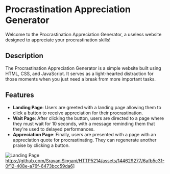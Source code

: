 # Procrastination Appreciation Generator

Welcome to the Procrastination Appreciation Generator, a useless website designed to appreciate your procrastination skills!

## Description

The Procrastination Appreciation Generator is a simple website built using HTML, CSS, and JavaScript. It serves as a light-hearted distraction for those moments when you just need a break from more important tasks.

## Features

- **Landing Page**: Users are greeted with a landing page allowing them to click a button to receive appreciation for their procrastination.
- **Wait Page**: After clicking the button, users are directed to a page where they must wait for 10 seconds, with a message reminding them that they're used to delayed performances.
- **Appreciation Page**: Finally, users are presented with a page with an appreciation quote for procrastinating. They can regenerate another praise by clicking a button.

![Landing Page]([https://github.com/SravaniSingani/HTTP5214/assets/144629277/6afb5c31-0f12-408e-a76f-6473bcc59da6)https://github.com/SravaniSingani/HTTP5214/assets/144629277/6afb5c31-0f12-408e-a76f-6473bcc59da6]
